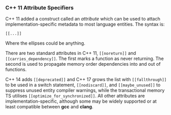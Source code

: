
### C++ 11 Attribute Specifiers
C++ 11 added a construct called an _attribute_ which can be used to attach
implementation-specific metadata to most language entities.
The syntax is:

    [[...]]

Where the ellipses could be anything.

There are two standard attributes in C++ 11, `[[noreturn]]` and `[[carries_dependency]]`.
The first marks a function as never returning.
The second is used to propagate memory order dependencies into and out of functions.

C++ 14 adds `[[deprecated]]` and C++ 17 grows the list with `[[fallthrough]]` to be used in a switch
statement, `[[nodiscard]]`, and `[[maybe_unused]]` to suppress unused entity compiler warnings,
while the transactional memory TS utilises `[[optimize_for_synchronized]]`.
All other attributes are implementation-specific, although some may be widely
supported or at least compatible between **gcc** and **clang**.
